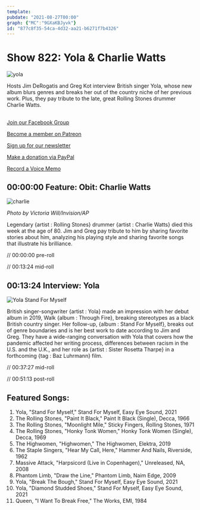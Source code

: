 ```yaml
---
template: 
pubdate: "2021-08-27T00:00"
graph: {"MC":"9GXaKBJyvk"}
id: "877c8f35-54ca-4d32-aa21-b6271f7b4326"
---
```






# Show 822: Yola & Charlie Watts

![yola](https://static.soundopinions.org/images/2021/yola.jpeg)

Hosts Jim DeRogatis and Greg Kot interview British singer Yola, whose new album blurs genres and breaks her out of the country niche of her previous work. Plus, they pay tribute to the late, great Rolling Stones drummer Charlie Watts. 



## 

[Join our Facebook Group](https://bit.ly/3sivr9T)

[Become a member on Patreon](https://bit.ly/3slWZvc)

[Sign up for our newsletter](https://bit.ly/3eEvRnG)

[Make a donation via PayPal](https://bit.ly/3dmt9lU)

[Record a Voice Memo](https://bit.ly/2RyD5Ah)



## 00:00:00 Feature: Obit: Charlie Watts

![charlie](https://static.soundopinions.org/images/2021/charlie.jpeg)

*Photo by Victoria Will/Invision/AP*

Legendary {artist : Rolling Stones} drummer {artist : Charlie Watts} died this week at the age of 80. Jim and Greg pay tribute to him by sharing favorite stories about him, analyzing his playing style and sharing favorite songs that illustrate his brilliance.

// 00:00:00 pre-roll

// 00:13:24 mid-roll



## 00:13:24 Interview: Yola

![Yola Stand For Myself](https://static.soundopinions.org/assets/822/MC3.jpg)

British singer-songwriter {artist : Yola} made an impression with her debut album in 2019, Walk {album : Through Fire}, breaking stereotypes as a black British country singer. Her follow-up, {album : Stand For Myself}, breaks out of genre boundaries and is her best work to date according to Jim and Greg. They have a wide-ranging conversation with Yola that covers how the pandemic affected her writing process, differences between racism in the U.S. and the U.K., and her role as {artist : Sister Rosetta Tharpe} in a forthcoming {tag : Baz Luhrmann} film.

// 00:37:27 mid-roll

// 00:51:13 post-roll



## Featured Songs:

1. Yola, "Stand For Myself," Stand For Myself, Easy Eye Sound, 2021
2. The Rolling Stones, "Paint It Black," Paint It Black (Single), Decca, 1966
3. The Rolling Stones, "Moonlight Mile," Sticky Fingers, Rolling Stones, 1971
4. The Rolling Stones, "Honky Tonk Women," Honky Tonk Women (Single), Decca, 1969
5. The Highwomen, "Highwomen," The Highwomen, Elektra, 2019
6. The Staple Singers, "Hear My Call, Here," Hammer And Nails, Riverside, 1962
7. Massive Attack, "Harpsicord (Live in Copenhagen)," Unreleased, NA, 2008
8. Phantom Limb, "Draw the Line," Phantom Limb, Naim Edge, 2009
9. Yola, "Break The Bough," Stand For Myself, Easy Eye Sound, 2021
10. Yola, "Diamond Studded Shoes," Stand For Myself, Easy Eye Sound, 2021
11. Queen, "I Want To Break Free," The Works, EMI, 1984
